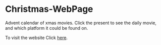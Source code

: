 # Christmas-WebPage
Advent calendar of xmas movies.
Click the present to see the daily movie, and which platform it could be found on.

To visit the website Click [here](https://h-ross.github.io/Christmas-WebPage/).
